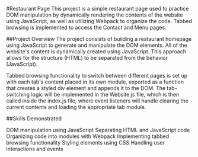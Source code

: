 #Restaurant Page
This project is a simple restaurant page used to practice DOM manipulation by dynamically rendering the contents of the website using JavaScript, as well as utilizing Webpack to organize the code. Tabbed browsing is implemented to access the Contact and Menu pages.

##Project Overview
The project consists of building a restaurant homepage using JavaScript to generate and manipulate the DOM elements. All of the website's content is dynamically created using JavaScript. This approach allows for the structure (HTML) to be separated from the behavior (JavaScript).

Tabbed browsing functionality to switch between different pages is set up with each tab's content placed in its own module, exported as a function that creates a styled div element and appends it to the DOM. The tab-switching logic will be implemented in the Website.js file, which is then called inside the index.js file, where event listeners will handle clearing the current contents and loading the appropriate tab module.

##Skills Demonstrated

DOM manipulation using JavaScript
Separating HTML and JavaScript code
Organizing code into modules with Webpack
Implementing tabbed browsing functionality
Styling elements using CSS
Handling user interactions and events

